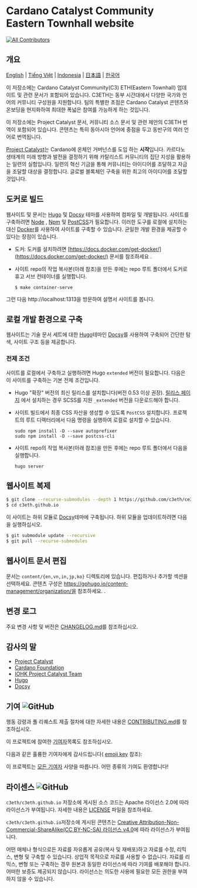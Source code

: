 # Cardano Catalyst Community Eastern Townhall website

<!-- ALL-CONTRIBUTORS-BADGE:START - Do not remove or modify this section -->
[![All Contributors](https://img.shields.io/badge/all_contributors-1-orange.svg?style=flat-square)](#contributors-)
<!-- ALL-CONTRIBUTORS-BADGE:END -->
## 개요

[English](/README/en/README.md) | [Tiếng Việt](/README/vi/README.md) | [Indonesia](/README/id/README.md) | [日本語](/README/ja/README.md) | [한국어](/README/ko/README.md)

이 저장소에는 Cardano Catalyst Community(C3) ETH(Eastern Townhall) 업데이트 및 관련 문서가 포함되어 있습니다. C3ETH는 동부 시간대에서 다양한 국가와 언어의 커뮤니티 구성원을 지원합니다. 팀의 특별한 초점은 Cardano Catalyst 콘텐츠와 온보딩을 현지화하여 최대한 폭넓은 참여를 가능하게 하는 것입니다.

이 저장소에는 Project Catalyst 문서, 커뮤니티 소스 문서 및 관련 제안의 C3ETH 번역이 포함되어 있습니다. 콘텐츠는 특히 동아시아 언어에 중점을 두고 동반구의 여러 언어로 번역됩니다.

[Project Catalyst](https://cardano.ideascale.com/)는 Cardano에 온체인 거버넌스를 도입 하는 **시작**입니다. 카르다노 생태계의 미래 방향과 발전을 결정하기 위해 카탈리스트 커뮤니티의 집단 지성을 활용하는 일련의 실험입니다. 일련의 혁신 기금을 통해 커뮤니티는 아이디어를 조달하고 자금을 조달할 대상을 결정합니다. 글로벌 블록체인 구축을 위한 최고의 아이디어를 조달할 것입니다.

## 도커로 빌드

웹사이트 및 문서는 [Hugo](https://gohugo.io/) 및 [Docsy](https://www.docsy.dev/) 테마를 사용하여 컴파일 및 개발됩니다. 사이트를 구축하려면 [Node](https://nodejs.org/en/) , [Npm](https://www.npmjs.com/) 및 [PostCSS](https://postcss.org/)가 필요합니다. 이러한 도구를 로컬에 설치하는 대신 [Docker](https://docs.docker.com/get-started/overview/)를 사용하여 사이트를 구축할 수 있습니다. 균일한 개발 환경을 제공할 수 있다는 장점이 있습니다.

- 도커: 도커를 설치하려면 [https://docs.docker.com/get-docker/](https://docs.docker.com/get-docker/) 문서를 참조하세요 .

- 사이트 repo의 작업 복사본(아래 참조)을 만든 후에는 repo 루트 폴더에서 도커로 휴고 서브 컨테이너를 실행합니다.

    ```
    $ make container-serve
    ```

그런 다음 <a>http://localhost:1313</a>을 방문하여 설명서 사이트를 봅니다.

## 로컬 개발 환경으로 구축

웹사이트는 기술 문서 세트에 대한 [Hugo](https://www.docsy.dev/)테마인  [Docsy](https://gohugo.io/)를 사용하여 구축되어 간단한 탐색, 사이트 구조 등을 제공합니다.

### 전제 조건

사이트를 로컬에서 구축하고 실행하려면 <a>Hugo</a> <code>extended</code> 버전이 필요합니다. 다음은 이 사이트를 구축하는 기본 전제 조건입니다.

- Hugo "확장" 버전의 최신 릴리스를 설치합니다(버전 0.53 이상 권장). [릴리스 페이지](https://github.com/gohugoio/hugo/releases) 에서 설치하는 경우 SCSS를 지원 `_extended` 버전을 다운로드해야 합니다.

- 사이트 빌드에서 최종 CSS 자산을 생성할 수 있도록 `PostCSS` 설치합니다. 프로젝트의 루트 디렉터리에서 다음 명령을 실행하여 로컬로 설치할 수 있습니다.

    ```
    sudo npm install -D --save autoprefixer
    sudo npm install -D --save postcss-cli
    ```

- 사이트 repo의 작업 복사본(아래 참조)을 만든 후에는 repo 루트 폴더에서 다음을 실행합니다.

    ```
    hugo server
    ```

## 웹사이트 복제

```bash
$ git clone --recurse-submodules --depth 1 https://github.com/c3eth/ce3th.github.io
$ cd c3eth.github.io
```

이 사이트는 하위 모듈로 [Docsy](https://www.docsy.dev/)테마에 구축됩니다. 하위 모듈을 업데이트하려면 다음을 실행하십시오.

```bash
$ git submodule update --recursive
$ git pull --recurse-submodules
```

## 웹사이트 문서 편집

문서는 `content/{en,vn,in,jp,ko}` 디렉토리에 있습니다. 편집하거나 추가할 섹션을 선택하세요. 콘텐츠 구성은 https://gohugo.io/content-management/organization/을 참조하세요. .

## 변경 로그

주요 변경 사항 및 버전은 [CHANGELOG.md](CHANGELOG.md)를 참조하십시오.

## 감사의 말

- [Project Catalyst](https://cardano.ideascale.com/)
- [Cardano Foundation](https://cardanofoundation.org/)
- [IOHK Project Catalyst Team](https://iohk.io/)
- [Hugo](https://gohugo.io/)
- [Docsy](https://www.docsy.dev/)

## 기여 ![GitHub](https://img.shields.io/github/contributors/c3eth/c3eth.github.io)

행동 강령과 풀 리퀘스트 제출 절차에 대한 자세한 내용은 [CONTRIBUTING.md](https://github.com/c3eth/c3eth.github.io/blob/main/CONTRIBUTING.md)를 참조하십시오.

이 프로젝트에 참여한 [기여자](https://github.com/c3eth/c3eth.github.io/graphs/contributors)목록도 참조하십시오.

다음과 같은 훌륭한 기여자에게 감사드립니다( [emoji key](https://allcontributors.org/docs/en/emoji-key) 참조):

<!-- ALL-CONTRIBUTORS-LIST:START - Do not remove or modify this section -->

<!-- ALL-CONTRIBUTORS-LIST:END -->

이 프로젝트는 [모든 기여자](https://github.com/all-contributors/all-contributors) 사양을 따릅니다. 어떤 종류의 기여도 환영합니다!

## 라이센스 ![GitHub](https://img.shields.io/github/license/c3eth/c3eth.github.io)

`c3eth/c3eth.github.io` 저장소에 게시된 소스 코드는 Apache 라이선스 2.0에 따라 라이선스가 부여됩니다. 자세한 내용은 [LICENSE](https://github.com/c3eth/c3eth.github.io/main/LICENSE.md) 파일을 참조하세요.

`c3eth/c3eth.github.io`저장소에 게시된 콘텐츠는 [Creative Attribution-Non-Commercial-ShareAlike(CC BY-NC-SA) 라이선스 v4.0](https://creativecommons.org/licenses/by-nc-sa/4.0/)에 따라 라이선스가 부여됩니다.

어떤 매체나 형식으로든 자료를 자유롭게 공유(복사 및 재배포)하고 자료를 수정, 리믹스, 변형 및 구축할 수 있습니다. 상업적 목적으로 자료를 사용할 수 없습니다. 자료를 리믹스, 변형 또는 구축하는 경우 원본과 동일한 라이선스에 따라 기여를 배포해야 합니다. 어떠한 보증도 제공되지 않습니다. 라이선스는 의도한 사용에 필요한 모든 권한을 부여하지 않을 수 있습니다.
